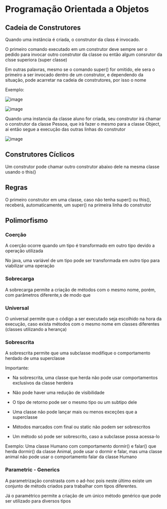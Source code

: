 # Programação Orientada a Objetos

## Cadeia de Construtores

Quando uma instância é criada, o construtor da class é invocado.

O primeiro comando executado em um construtor deve sempre ser o pedido para invocar outro construtor da classe ou então algum consrutor da clsse superiora (super classe)

Em outras palavras, mesmo se o comando super() for omitido, ele sera o primeiro a ser invocado dentro de um construtor, e dependendo da situação, pode acarretar na cadeia de construtores, por isso o nome

Exemplo:

![image](https://github.com/lant-silva/aula-projetosPOO/assets/125385378/705b0562-5423-4d2b-9f64-8bfbc8d5cae8)

![image](https://github.com/lant-silva/aula-projetosPOO/assets/125385378/4bc3d320-110a-4232-a241-b8e0b436c9ad)

Quando uma instancia da classe aluno for criada, seu construtor irá chamar o construtor da classe Pessoa, que irá fazer o mesmo para a classe Object, ai então segue a execução das outras linhas do construtor

![image](https://github.com/lant-silva/aula-projetosPOO/assets/125385378/91f4a07f-c17b-46fb-990e-3734b481ad3b)

## Construtores Cíclicos

Um construtor pode chamar outro construtor abaixo dele na mesma classe usando o this()

## Regras

O primeiro construtor em uma classe, caso não tenha super() ou this(), receberá, automaticamente, um super() na primeira linha do construtor

## Polimorfismo

### Coerção

A coerção ocorre quando um tipo é transformado em outro tipo devido a operação utilizada 

No java, uma variável de um tipo pode ser transformada em outro tipo para viabilizar uma operação

### Sobrecarga

A sobrecarga permite a criação de métodos com o mesmo nome, porém, com parâmetros diferente,s de modo que 

### Universal

O universal permite que o código a ser executado seja escolhido na hora da execução, caso exista métodos com o mesmo nome em classes diferentes (classes utilizando a herança)

### Sobrescrita

A sobrescrita permite que uma subclasse modifique o comportamento herdado de uma superclasse

Importante:

- Na sobrescrita, uma classe que herda não pode usar comportamentos exclusivos da classe herdeira

- Não pode haver uma redução de visibilidade

- O tipo de retorno pode ser o mesmo tipo ou um subtipo dele

- Uma classe não pode lançar mais ou menos exceções que a superclasse

- Métodos marcados com final ou static não podem ser sobrescritos

- Um método só pode ser sobrescrito, caso a subclasse possa acessa-lo

Exemplo: Uma classe Humano com comportamento dormir() e falar() que herda dormir() da classe Animal, pode usar o dormir e falar, mas uma classe animal não pode usar o comportamento falar da classe Humano

### Parametric - Generics

A parametrização constrasta com o ad-hoc pois neste último existe um conjunto de métods criados para trabalhar com tipos diferentes.

Já o paramétrico permite a criação de um único método genérico que pode ser utilizado para diversos tipos
